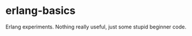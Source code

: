 erlang-basics
=============

Erlang experiments. Nothing really useful, just some stupid beginner code.
